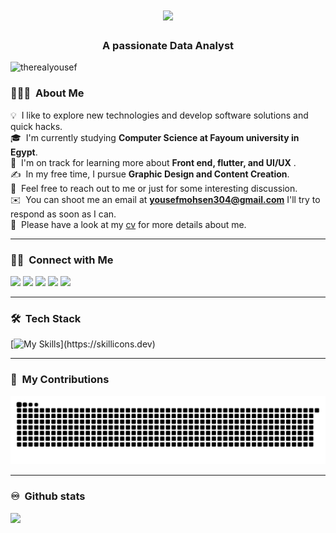 


<h1 align="center">
    <img src="https://readme-typing-svg.herokuapp.com/?font=Fira+Code&pause=600&color=F7F7F7&size=35&center=true&vCenter=true&weight=600&&duration=4000&width=500&height=70&duration=4000&lines=Hi+There!+👋;+I'm+Yousef+Mohsen!;" />
</h1>
<h3 align="center">A passionate Data Analyst</h3>

<p align="left"> <img src="https://komarev.com/ghpvc/?username=therealyousef&label=Profile%20views&color=0e75b6&style=flat" alt="therealyousef" /> </p>

### 👨🏻‍💻 &nbsp;About Me

💡 &nbsp;I like to explore new technologies and develop software solutions and quick hacks.\
🎓 &nbsp;I'm currently studying **Computer Science at Fayoum university in Egypt**.\
🌱 &nbsp;I'm on track for learning more about **Front end, flutter, and UI/UX** .\
✍️ &nbsp;In my free time, I pursue **Graphic Design and Content Creation**.\
💬 &nbsp;Feel free to reach out to me or just for some interesting discussion.\
✉️ &nbsp;You can shoot me an email at **yousefmohsen304@gmail.com** I'll try to respond as soon as I can.\
📄 &nbsp;Please have a look at my [cv]([https://www.adityavsingh.com/resume.html](https://drive.google.com/drive/folders/199oOUOBvtm6l-WwVssBlTuuNSAaj9zVq?usp=sharing)) for more details about me.
<hr>

### 🤝🏻 &nbsp;Connect with Me

<p align="left">
<a href="https://www.linkedin.com/in/therealyousef/"><img src="https://img.shields.io/badge/-Linkedin-0077B5?style=flat&logo=Linkedin&logoColor=white"/></a>
<a href="mailto:yousefmohsen304@gmail.com"><img src="https://img.shields.io/badge/-Email-D14836?style=flat&logo=Gmail&logoColor=white"/></a>
<a href="https://instagram.com/yousef.mo7sen"><img src="https://img.shields.io/badge/-instagram-E4405F?style=flat&logo=Instagram&logoColor=white"/></a>
<a href="https://www.facebook.com/yousef.mohsen.1614/"><img src="https://img.shields.io/badge/-Facebook-1877F2?style=flat&logo=Facebook&logoColor=white"/></a>
<a href="https://www.behance.net/therealyousef1"><img src="https://img.shields.io/badge/-Behance-1769FF?style=flat&logo=Behance&logoColor=white"/></a>
</p>
<hr>

### 🛠 &nbsp;Tech Stack

[![My Skills](https://skillicons.dev/icons?i=js,html,css,androidstudio,blender,bootstrap,c,cs,cpp,dart,py,react,redux,discord,figma,firebase,flutter,idea,matlab,nodejs,ps,pr,ae,)](https://skillicons.dev)


<hr>


<!--- ------------------------------------------------------------------------------------------------------------------------------------------------------ -->
<!--- -- GitHub Stats ------------------------------------------------------------------------------------------------------------------------------------ -->
<!--- ------------------------------------------------------------------------------------------------------------------------------------------------------ -->

### 🐍 &nbsp;My Contributions

![Snake animation Contribution Graph](https://raw.githubusercontent.com/Anmol-Baranwal/Anmol-Baranwal/output/github-contribution-grid-snake-dark.svg)
<hr>

### ♾️ &nbsp;Github stats

 ![](https://github-readme-stats.vercel.app/api?username=TheRealYousef\&rank_icon=percentile&show_icons=true&theme=github_dark&border_radius=8)  
